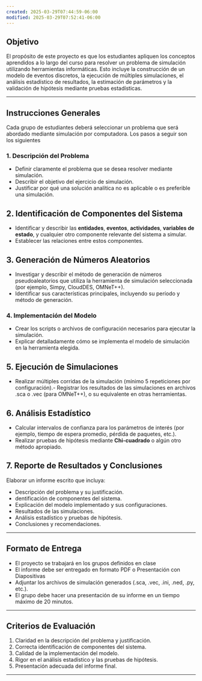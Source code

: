 ```yaml
---
created: 2025-03-29T07:44:59-06:00
modified: 2025-03-29T07:52:41-06:00
---
```

## Objetivo

El propósito de este proyecto es que los estudiantes apliquen los conceptos aprendidos a lo largo del curso para resolver un problema de simulación utilizando herramientas informáticas. Esto incluye la construcción de un modelo de eventos discretos, la ejecución de múltiples simulaciones, el análisis estadístico de resultados, la estimación de parámetros y la validación de hipótesis mediante pruebas estadísticas.

---

## Instrucciones Generales

Cada grupo de estudiantes deberá seleccionar un problema que será abordado mediante simulación por computadora. Los pasos a seguir son los siguientes
  
### 1. Descripción del Problema
- Definir claramente el problema que se desea resolver mediante simulación.
- Describir el objetivo del ejercicio de simulación.
- Justificar por qué una solución analítica no es aplicable o es preferible una simulación.

## 2. Identificación de Componentes del Sistema

- Identificar y describir las **entidades**, **eventos**, **actividades**, **variables de estado**, y cualquier otro componente relevante del sistema a simular.
- Establecer las relaciones entre estos componentes.

## 3. Generación de Números Aleatorios

- Investigar y describir el método de generación de números pseudoaleatorios que utiliza la herramienta de simulación seleccionada (por ejemplo, Simpy, CloudDES, OMNeT++).
- Identificar sus características principales, incluyendo su período y método de generación.

### 4. Implementación del Modelo

- Crear los scripts o archivos de configuración necesarios para ejecutar la simulación.
- Explicar detalladamente cómo se implementa el modelo de simulación en la herramienta elegida.

## 5. Ejecución de Simulaciones

- Realizar múltiples corridas de la simulación (mínimo 5 repeticiones por configuración).-  Registrar los resultados de las simulaciones en archivos .sca o .vec (para OMNeT++), o su equivalente en otras herramientas.

## 6. Análisis Estadístico

- Calcular intervalos de confianza para los parámetros de interés (por ejemplo, tiempo de espera promedio, pérdida de paquetes, etc.).
- Realizar pruebas de hipótesis mediante **Chi-cuadrado** o algún otro método apropiado.

## 7. Reporte de Resultados y Conclusiones

Elaborar un informe escrito que incluya:
- Descripción del problema y su justificación.
- dentificación de componentes del sistema.
- Explicación del modelo implementado y sus configuraciones.
- Resultados de las simulaciones.
- Análisis estadístico y pruebas de hipótesis.
- Conclusiones y recomendaciones.

---

## Formato de Entrega

- El proyecto se trabajará en los grupos definidos en clase
- El informe debe ser entregado en formato PDF o Presentación con Diapositivas
- Adjuntar los archivos de simulación generados (.sca, .vec, .ini, .ned, .py, etc.).
- El grupo debe hacer una presentación de su informe en un tiempo máximo de 20 minutos.

---

## Criterios de Evaluación

1. Claridad en la descripción del problema y justificación.
2. Correcta identificación de componentes del sistema.
3. Calidad de la implementación del modelo.
4. Rigor en el análisis estadístico y las pruebas de hipótesis.
5. Presentación adecuada del informe final.

---